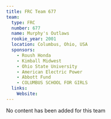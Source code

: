 ```yaml
---
title: FRC Team 677
team:
  type: FRC
  number: 677
  name: Murphy's Outlaws
  rookie_year: 2001
  location: Columbus, Ohio, USA
  sponsors:
    - Roush Honda
    - Kimball Midwest
    - Ohio State University
    - American Electric Power
    - Abbott Fund
    - COLUMBUS SCHOOL FOR GIRLS
  links:
    Website: 
---
```

No content has been added for this team
